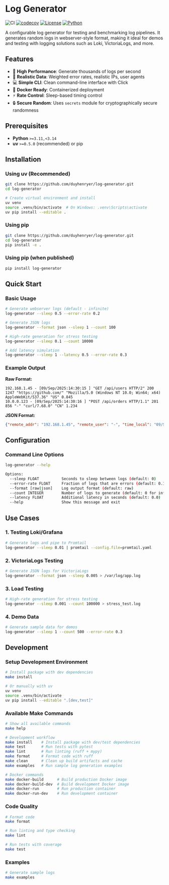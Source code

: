 # Log Generator

![CI](https://github.com/duyhenryer/log-generator/workflows/CI/badge.svg)
[![codecov](https://codecov.io/gh/duyhenryer/log-generator/branch/main/graph/badge.svg)](https://codecov.io/gh/duyhenryer/log-generator)
[![License](https://img.shields.io/badge/License-Apache%202.0-blue.svg)](https://opensource.org/licenses/Apache-2.0)
[![Python](https://img.shields.io/badge/python-3.11%2B-blue.svg)](https://www.python.org/downloads/)

A configurable log generator for testing and benchmarking log pipelines. It generates random logs in webserver-style format, making it ideal for demos and testing with logging solutions such as Loki, VictoriaLogs, and more.

## Features

- 🚀 **High Performance**: Generate thousands of logs per second
- 🎯 **Realistic Data**: Weighted error rates, realistic IPs, user agents
- 💻 **Simple CLI**: Clean command-line interface with Click
- 🐳 **Docker Ready**: Containerized deployment
- ⚡ **Rate Control**: Sleep-based timing control
- 🔒 **Secure Random**: Uses `secrets` module for cryptographically secure randomness

## Prerequisites

- **Python** `>=3.11,<3.14`
- **uv** `>=0.5.0` (recommended) or pip

## Installation

### Using uv (Recommended)
```bash
git clone https://github.com/duyhenryer/log-generator.git
cd log-generator

# Create virtual environment and install
uv venv
source .venv/bin/activate  # On Windows: .venv\Scripts\activate
uv pip install --editable .
```

### Using pip
```bash
git clone https://github.com/duyhenryer/log-generator.git
cd log-generator
pip install -e .
```

### Using pip (when published)
```bash
pip install log-generator
```

## Quick Start

### Basic Usage
```bash
# Generate webserver logs (default - infinite)
log-generator --sleep 0.5 --error-rate 0.2

# Generate JSON logs
log-generator --format json --sleep 1 --count 100

# High-rate generation for stress testing
log-generator --sleep 0.1 --count 10000

# Add latency simulation
log-generator --sleep 1 --latency 0.5 --error-rate 0.3
```

### Example Output

**Raw Format:**
```
192.168.1.45 - [09/Sep/2025:14:30:15 ] "GET /api/users HTTP/2" 200 1247 "https://github.com/" "Mozilla/5.0 (Windows NT 10.0; Win64; x64) AppleWebKit/537.36" "US" 0.845
10.0.0.123 - [09/Sep/2025:14:30:16 ] "POST /api/orders HTTP/1.1" 201 856 "-" "curl/7.68.0" "CN" 1.234
```

**JSON Format:**
```json
{"remote_addr": "192.168.1.45", "remote_user": "-", "time_local": "09/Sep/2025:14:30:15 ", "request": "GET /api/users HTTP/2", "status": 200, "body_bytes_sent": 1247, "http_referer": "https://github.com/", "http_user_agent": "Mozilla/5.0 (Windows NT 10.0; Win64; x64) AppleWebKit/537.36", "country": "US", "request_time": 0.845}
```

## Configuration

### Command Line Options
```bash
log-generator --help

Options:
  --sleep FLOAT          Seconds to sleep between logs (default: 0)
  --error-rate FLOAT     Fraction of logs that are errors (default: 0.1)
  --format [raw|json]    Log output format (default: raw)
  --count INTEGER        Number of logs to generate (default: 0 for infinite)
  --latency FLOAT        Additional latency in seconds (default: 0.0)
  --help                 Show this message and exit
```

## Use Cases

### 1. Testing Loki/Grafana
```bash
# Generate logs and pipe to Promtail
log-generator --sleep 0.01 | promtail --config.file=promtail.yaml
```

### 2. VictoriaLogs Testing
```bash
# Generate JSON logs for VictoriaLogs
log-generator --format json --sleep 0.005 > /var/log/app.log
```

### 3. Load Testing
```bash
# High-rate generation for stress testing
log-generator --sleep 0.001 --count 100000 > stress_test.log
```

### 4. Demo Data
```bash
# Generate sample data for demos
log-generator --sleep 1 --count 500 --error-rate 0.3
```

## Development

### Setup Development Environment
```bash
# Install package with dev dependencies
make install

# Or manually with uv
uv venv
source .venv/bin/activate
uv pip install --editable ".[dev,test]"
```

### Available Make Commands
```bash
# Show all available commands
make help

# Development workflow
make install    # Install package with dev/test dependencies
make test       # Run tests with pytest
make lint       # Run linting (ruff + mypy)
make format     # Format code with ruff
make clean      # Clean up build artifacts and cache
make examples   # Run sample log generation examples

# Docker commands
make docker-build      # Build production Docker image
make docker-build-dev  # Build development Docker image
make docker-run        # Run production container
make docker-run-dev    # Run development container
```

### Code Quality
```bash
# Format code
make format

# Run linting and type checking
make lint

# Run tests with coverage
make test
```

### Examples
```bash
# Generate sample logs
make examples
```